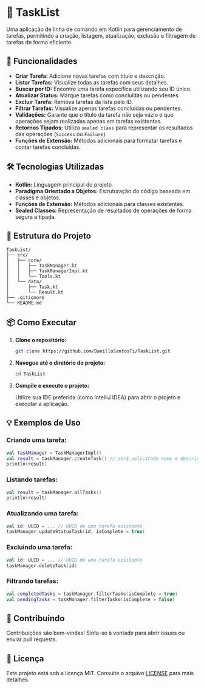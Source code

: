 # 📝 TaskList

Uma aplicação de linha de comando em Kotlin para gerenciamento de tarefas, permitindo a criação, listagem, atualização, exclusão e filtragem de tarefas de forma eficiente.

## 🚀 Funcionalidades

- **Criar Tarefa:** Adicione novas tarefas com título e descrição.
- **Listar Tarefas:** Visualize todas as tarefas com seus detalhes.
- **Buscar por ID:** Encontre uma tarefa específica utilizando seu ID único.
- **Atualizar Status:** Marque tarefas como concluídas ou pendentes.
- **Excluir Tarefa:** Remova tarefas da lista pelo ID.
- **Filtrar Tarefas:** Visualize apenas tarefas concluídas ou pendentes.
- **Validações:** Garante que o título da tarefa não seja vazio e que operações sejam realizadas apenas em tarefas existentes.
- **Retornos Tipados:** Utiliza `sealed class` para representar os resultados das operações (`Success` ou `Failure`).
- **Funções de Extensão:** Métodos adicionais para formatar tarefas e contar tarefas concluídas.

## 🛠️ Tecnologias Utilizadas

- **Kotlin:** Linguagem principal do projeto.
- **Paradigma Orientado a Objetos:** Estruturação do código baseada em classes e objetos.
- **Funções de Extensão:** Métodos adicionais para classes existentes.
- **Sealed Classes:** Representação de resultados de operações de forma segura e tipada.

## 📁 Estrutura do Projeto

```
TaskList/
├── src/
│   ├── core/
│   │   ├── TaskManager.kt
│   │   ├── TaskManagerImpl.kt
│   │   └── Tools.kt
│   └── data/
│       ├── Task.kt
│       └── Result.kt
├── .gitignore
└── README.md
```

## 📦 Como Executar

1. **Clone o repositório:**

   ```bash
   git clone https://github.com/DanilloSantosTi/TaskList.git
   ```

2. **Navegue até o diretório do projeto:**

   ```bash
   cd TaskList
   ```

3. **Compile e execute o projeto:**

   Utilize sua IDE preferida (como IntelliJ IDEA) para abrir o projeto e executar a aplicação.

## 💡 Exemplos de Uso

### Criando uma tarefa:

```kotlin
val taskManager = TaskManagerImpl()
val result = taskManager.createTask() // será solicitado nome e descrição pelo terminal
println(result)
```

### Listando tarefas:

```kotlin
val result = taskManager.allTasks()
println(result)
```

### Atualizando uma tarefa:

```kotlin
val id: UUID = ... // UUID de uma tarefa existente
taskManager.updateStatusTask(id, isComplete = true)
```

### Excluindo uma tarefa:

```kotlin
val id: UUID = ... // UUID de uma tarefa existente
taskManager.deleteTask(id)
```

### Filtrando tarefas:

```kotlin
val completedTasks = taskManager.filterTasks(isComplete = true)
val pendingTasks = taskManager.filterTasks(isComplete = false)
```

## 🤝 Contribuindo

Contribuições são bem-vindas! Sinta-se à vontade para abrir issues ou enviar pull requests.

## 📄 Licença

Este projeto está sob a licença MIT. Consulte o arquivo [LICENSE](LICENSE) para mais detalhes.

